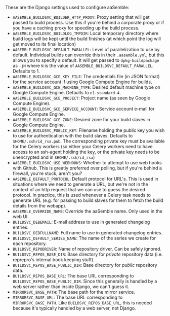 These are the Django settings used to configure aaSemble:

 * `AASEMBLE_BUILDSVC_BUILDER_HTTP_PROXY`: Proxy setting that will get passed to build process. Use this if you're behind a corporate proxy or if you have a caching proxy for speeding up the build process.
 * `AASEMBLE_BUILDSVC_BUILDLOG_TMPDIR`: Local temporary directory where build logs will be kept until the build finishes (at which point the log will get moved to its final location)
 * `AASEMBLE_BUILDSVC_DEFAULT_PARALLEL`: Level of parallelization to use by default. Individual builds can override this in their `.aasemble.yml`, but this allows you to specify a default. It will get passed to `dpkg-buildpackage` as `-jN` where `N` is the value of `AASEMBLE_BUILDSVC_DEFAULT_PARALLEL`. Defaults to 1.
 * `AASEMBLE_BUILDSVC_GCE_KEY_FILE`: The credentials file (in JSON format) for the service account if using Google Compute Engine for builds, 
 * `AASEMBLE_BUILDSVC_GCE_MACHINE_TYPE`: Desired default machine type on Google Compute Engine. Defaults to `n1-standard-4`.
 * `AASEMBLE_BUILDSVC_GCE_PROJECT`: Project name (as seen by Google Compute Engine).
 * `AASEMBLE_BUILDSVC_GCE_SERVICE_ACCOUNT`: Service account e-mail for Google Compute Engine.
 * `AASEMBLE_BUILDSVC_GCE_ZONE`: Desired zone for your build slaves in Google Compute Engine.
 * `AASEMBLE_BUILDSVC_PUBLIC_KEY`: Filename holding the public key you wish to use for authentication with the build slaves. Defaults to `$HOME/.ssh/id_rsa.pub`. The corresponding private key must be available for the Celery workers (so either your Celery workers need to have access to an ssh-agent holding the key, or the private key needs to be unencrypted and in `$HOME/.ssh/id_rsa`)
 * `AASEMBLE_BUILDSVC_USE_WEBHOOKS`: Whether to attempt to use web hooks with Github. This is greatly preferred over polling, but if you're behind a firewall, you're stuck, aren't you?
 * `AASEMBLE_DEFAULT_PROTOCOL`: Default protocol for URL's. This is used in situations where we need to generate a URL, but we're not in the context of an http request that we can use to guess the desired protocol. In practice, this is used whenever a Celery task needs to generate URL (e.g. for passing to build slaves for them to fetch the build details from the webapp).
 * `AASEMBLE_OVERRIDE_NAME`: Override the aaSemble name. Only used in the web UI.
 * `BUILDSVC_DEBEMAIL`: E-mail address to use in generated changelog entries.
 * `BUILDSVC_DEBFULLNAME`: Full name to use in generated changelog entries.
 * `BUILDSVC_DEFAULT_SERIES_NAME`: The name of the series we create for each repository.
 * `BUILDSVC_REPODRIVER`: Name of repository driver. Can be safely ignored.
 * `BUILDSVC_REPOS_BASE_DIR`: Base directory for *private* repository data (i.e. reprepro's internal book keeping stuff).
 * `BUILDSVC_REPOS_BASE_PUBLIC_DIR`: Base directory for *public* repository data.
 * `BUILDSVC_REPOS_BASE_URL`: The base URL corresponding to `BUILDSVC_REPOS_BASE_PUBLIC_DIR`. Since this generally is handled by a web server rather than inside Django, we can't guess it.
 * `MIRRORSVC_BASE_PATH`: The base path for the mirror service.
 * `MIRRORSVC_BASE_URL`: The base URL corresponding to `MIRRORSVC_BASE_PATH`. Like `BUILDSVC_REPOS_BASE_URL`, this is needed because it's typically handled by a web server, not Django.
